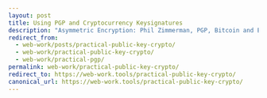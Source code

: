 ```yaml
---
layout: post
title: Using PGP and Cryptocurrency Keysignatures
description: "Asymmetric Encryption: Phil Zimmerman, PGP, Bitcoin and Ethereum key-signatures, Escrow, SSL, Various Apps and Resourses."
redirect_from:
  - web-work/posts/practical-public-key-crypto/
  - web-work/practical-public-key-crypto/
  - web-work/practical-pgp/
permalink: web-work/practical-public-key-crypto/
redirect_to: https://web-work.tools/practical-public-key-crypto/
canonical_url: https://web-work.tools/practical-public-key-crypto/
---
```

